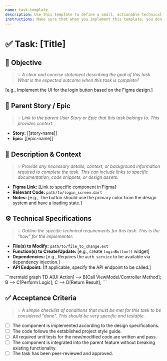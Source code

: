 ```yaml
---
name: task-template
description: Use this template to define a small, actionable technical task that is part of a larger story or epic.
instructions: Make sure that when you implement this template, you don't include these instructions or any other front matter from this template in your work. Output should always and only be the markdown part outside of the front matter. Never include any tags like <example>, <commentary>, or similar tags - these serve only to increase clarity about implementation. Always use single [ ] brackets to indicate instructions the implementer should follow. When referencing other documents from this project, use wikilinks format [[filename]] to reference them. Do not include the file extension or path.
---
```

# ✅ Task: [Title]

## 🎯 Objective
> 💡 *A clear and concise statement describing the goal of this task. What is the expected outcome when this task is complete?*

[e.g., Implement the UI for the login button based on the Figma design.]

## 🔗 Parent Story / Epic
> 💡 *Link to the parent User Story or Epic that this task belongs to. This provides context.*

- **Story:** [[story-name]]
- **Epic:** [[epic-name]]

## 📝 Description & Context
> 💡 *Provide any necessary details, context, or background information required to complete the task. This can include links to specific documentation, code snippets, or design assets.*

- **Figma Link:** [Link to specific component in Figma]
- **Relevant Code:** `path/to/login_screen.dart`
- **Notes:** [e.g., The button should use the primary color from the design system and have a loading state.]

## ⚙️ Technical Specifications
> 💡 *Outline the specific technical requirements for this task. This is the "how" for the implementer.*

- **File(s) to Modify:** `path/to/file_to_change.ext`
- **Function(s) to Create/Update:** [e.g., create `loginButton()` widget]
- **Dependencies:** [e.g., Requires the `auth_service` to be available via dependency injection.]
- **API Endpoint:** [If applicable, specify the API endpoint to be called.]

<example>
```mermaid
graph TD
    A[UI Action] --> B[Call ViewModel/Controller Method];
    B --> C[Perform Logic];
    C --> D[Return Result];
```
</example>

## ✅ Acceptance Criteria
> 💡 *A simple checklist of conditions that must be met for this task to be considered "done". This should be very specific and testable.*

- [ ] The component is implemented according to the design specifications.
- [ ] The code follows the established project style guide.
- [ ] All required unit tests for the new/modified code are written and pass.
- [ ] The component is integrated into the parent feature without breaking existing functionality.
- [ ] The task has been peer-reviewed and approved.